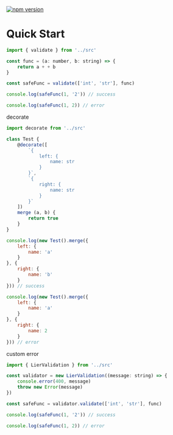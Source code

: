 [![npm version](https://badge.fury.io/js/lier-middleware-validation.svg)](https://badge.fury.io/js/lier-middleware-validation)

# Quick Start

```js
import { validate } from '../src'

const func = (a: number, b: string) => {
    return a + + b
}

const safeFunc = validate(['int', 'str'], func)

console.log(safeFunc(1, '2')) // success

console.log(safeFunc(1, 2)) // error
```

decorate

```js
import decorate from '../src'

class Test {
    @decorate([
        `{
            left: {
                name: str
            }
        }`,
        `{
            right: {
                name: str
            }
        }`
    ])
    merge (a, b) {
        return true
    }
}

console.log(new Test().merge({
    left: {
        name: 'a'
    }
}, {
    right: {
        name: 'b'
    }
})) // success

console.log(new Test().merge({
    left: {
        name: 'a'
    }
}, {
    right: {
        name: 2
    }
})) // error
```

custom error

```js
import { LierValidation } from '../src'

const validator = new LierValidation((message: string) => {
    console.error(400, message)
    throw new Error(message)
})

const safeFunc = validator.validate(['int', 'str'], func)

console.log(safeFunc(1, '2')) // success

console.log(safeFunc(1, 2)) // error
```